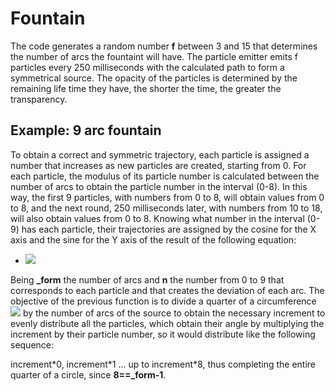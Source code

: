 # Fountain

The code generates a random number **f** between 3 and 15 that determines the number of arcs the fountaint will have.
The particle emitter emits f particles every 250 milliseconds with the calculated path to form a symmetrical source.
The opacity of the particles is determined by the remaining life time they have, the shorter the time, the greater the transparency.

## Example: 9 arc fountain

To obtain a correct and symmetric trajectory, each particle is assigned a number that increases as new particles are created, starting from 0. 
For each particle, the modulus of its particle number is calculated between the number of arcs to obtain the particle number in the interval (0-8). 
In this way, the first 9 particles, with numbers from 0 to 8, will obtain values from 0 to 8, and the next round, 250 milliseconds later, 
with numbers from 10 to 18, will also obtain values from 0 to 8. Knowing what number in the interval (0-9) has each particle, 
their trajectories are assigned by the cosine for the X axis and the sine for the Y axis of the result of the following equation:

- <img src="https://render.githubusercontent.com/render/math?math=(((\pi/2)/(\_form-1))*n)%2B\pi/4"><br>

Being **_form** the number of arcs and **n** the number from 0 to 9 that corresponds to each particle and that creates the deviation of each arc. 
The objective of the previous function is to divide a quarter of a circumference <img src="https://render.githubusercontent.com/render/math?math=(\pi/2)"> by the number of arcs of the source to obtain the necessary increment to evenly 
distribute all the particles, which obtain their angle by multiplying the increment by their particle number, so it would distribute like the following sequence:<br>

increment\*0, increment\*1 ... up to increment*8, thus completing the entire quarter of a circle, since **8==_form-1**.
